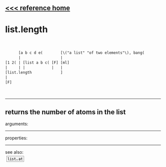 [<<< reference home](ceammc_lib.md)
---

# list.length

```


      [a b c d e(        [\("a list" "of two elements"\), bang(
      |                  |
[1 2( | [list a b c( [F] [ml]
|     | |            |   |
[list.length             ]
|
[F]

            
```
---
returns the number of atoms in the list
---
arguments:


---
properties:


---
see also:<br>
[![list.at](img/object_list.at.png)](list.at.md)
